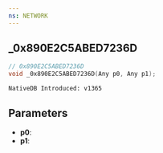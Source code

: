 ```yaml
---
ns: NETWORK
---
```

## _0x890E2C5ABED7236D

```c
// 0x890E2C5ABED7236D
void _0x890E2C5ABED7236D(Any p0, Any p1);
```

```
NativeDB Introduced: v1365
```

## Parameters
* **p0**:
* **p1**:

